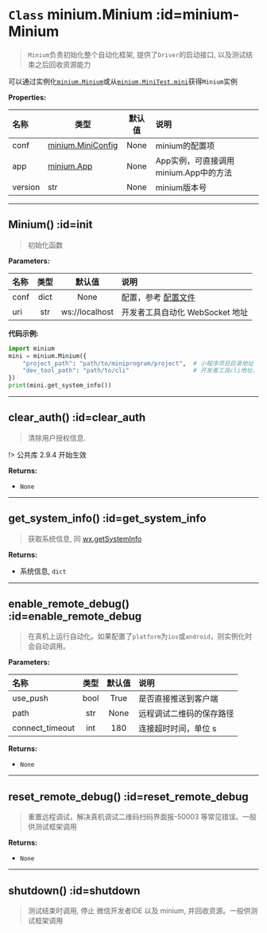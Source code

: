 # `Class` minium.Minium :id=minium-Minium

> `Minium`负责初始化整个自动化框架, 提供了`Driver`的启动接口, 以及测试结束之后回收资源能力

可以通过实例化[`minium.Minium`](#init)或从[`minium.MiniTest.mini`](minium/Python/framework/Minitest)获得`Minium`实例

**Properties:**

|名称| 类型| 默认值| 说明|
| :----- | ----- | :-----: | :----- |
|conf|[minium.MiniConfig](minium/Python/framework/config.md#基础项目配置)|None|minium的配置项|
|app|[minium.App](minium/Python/api/App)|None|App实例，可直接调用minium.App中的方法|
|version|str|None|minium版本号|

---

## Minium() :id=init
> 初始化函数

**Parameters:**

|名称| 类型| 默认值| 说明|
| :----- | :-----: | :-----: | :----- |
|conf|dict|None|配置，参考 [配置文件](minium/Python/framework/config.md)|
|uri|str|ws://localhost|开发者工具自动化 WebSocket 地址|

**代码示例:** 

```python
import minium
mini = minium.Minium({
    "project_path": "path/to/miniprogram/project",  # 小程序项目目录地址
    "dev_tool_path": "path/to/cli"                  # 开发者工具cli地址，如果没有修改过默认安装路径可不填此项
})
print(mini.get_system_info())
```

---

## clear_auth() :id=clear_auth
> 清除用户授权信息. 

!> 公共库 2.9.4 开始生效

**Returns:** 
- `None`
---

## get_system_info() :id=get_system_info
> 获取系统信息, 同 [wx.getSystemInfo](https://developers.weixin.qq.com/miniprogram/dev/api/base/system/system-info/wx.getSystemInfo.html)

**Returns:** 
- 系统信息, `dict`

---

## enable_remote_debug() :id=enable_remote_debug
> 在真机上运行自动化。如果配置了`platform`为`ios`或`android`，则实例化时会自动调用。

**Parameters:**

|名称| 类型| 默认值| 说明|
| :----- | :-----: | :-----: | :----- |
|use_push|bool|True| 是否直接推送到客户端 |
|path|str|None| 远程调试二维码的保存路径 |
|connect_timeout|int|180| 连接超时时间，单位 s |

**Returns:** 
-  `None`

---

## reset_remote_debug() :id=reset_remote_debug
> 重置远程调试，解决真机调试二维码扫码界面报-50003 等常见错误。一般供测试框架调用

**Returns:** 

- `None`
---

## shutdown() :id=shutdown
> 测试结束时调用, 停止 微信开发者IDE 以及 minium, 并回收资源。一般供测试框架调用





